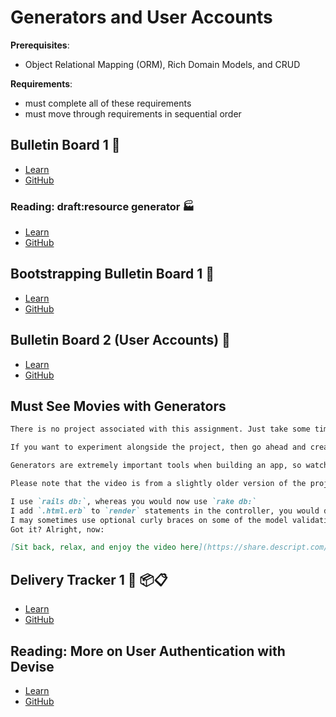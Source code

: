 # Generators and User Accounts

**Prerequisites**:
- Object Relational Mapping (ORM), Rich Domain Models, and CRUD

**Requirements**:
- must complete all of these requirements
- must move through requirements in sequential order

<!-- TODO: overview -->

## Bulletin Board 1 📌
- [Learn](https://learn.firstdraft.com/lessons/136)
- [GitHub](https://github.com/appdev-lessons/bulletin-board-1)

<!-- TODO: clarify that draft:resource is only for our learning purposes-->
### Reading: draft:resource generator 🏭
- [Learn](https://learn.firstdraft.com/lessons/133)
- [GitHub](https://github.com/appdev-lessons/draft-resource-generator)

## Bootstrapping Bulletin Board 1 📌
- [Learn](https://learn.firstdraft.com/lessons/138-bootstrap-bulletin-board-1)
- [GitHub](https://github.com/appdev-lessons/bootstrap-bulletin-board-1)

## Bulletin Board 2 (User Accounts) 👥
- [Learn](https://learn.firstdraft.com/lessons/137)
- [GitHub](https://github.com/appdev-lessons/bulletin-board-2)

## Must See Movies with Generators
```md
There is no project associated with this assignment. Just take some time and watch this video, in which I build a Must See Movies application from scratch using generators.

If you want to experiment alongside the project, then go ahead and create new, blank repository [from our Rails 7 template here (give it whatever name you would like!)](https://github.com/new?template_name=rails-7-template&template_owner=appdev-projects).

Generators are extremely important tools when building an app, so watch carefully and write down any questions you have for discussion. The video brings together a lot of what you've learned up to this point!

Please note that the video is from a slightly older version of the project using Ruby version 2.7 and Rails version 6, so there will be some differences to how we've done things so far:

I use `rails db:`, whereas you would now use `rake db:`
I add `.html.erb` to `render` statements in the controller, you would drop these
I may sometimes use optional curly braces on some of the model validation and association accessors, you would drop these
Got it? Alright, now:

[Sit back, relax, and enjoy the video here](https://share.descript.com/view/vOLIJdopRSz).
```

<!-- TODO: maybe make this a mid-term? -->
## Delivery Tracker 1 🚚 📦📋
- [Learn](https://learn.firstdraft.com/lessons/205-delivery-tracker-1)
- [GitHub](https://github.com/appdev-lessons/delivery-tracker-1)

## Reading: More on User Authentication with Devise
- [Learn](https://learn.firstdraft.com/lessons/195-authentication-with-devise)
- [GitHub](https://github.com/appdev-lessons/authentication-with-devise)
